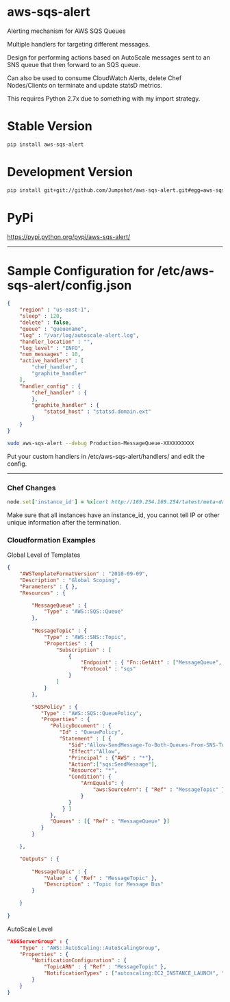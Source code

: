 aws-sqs-alert
===========

Alerting mechanism for AWS SQS Queues

Multiple handlers for targeting different messages.

Design for performing actions based on AutoScale messages sent to an SNS queue that then forward to an SQS queue.

Can also be used to consume CloudWatch Alerts, delete Chef Nodes/Clients on terminate and update statsD metrics.

This requires Python 2.7x due to something with my import strategy.

# Stable Version
```bash
pip install aws-sqs-alert
```

# Development Version
```bash
pip install git+git://github.com/Jumpshot/aws-sqs-alert.git#egg=aws-sqs-alert
```

# PyPi
https://pypi.python.org/pypi/aws-sqs-alert/

-------------------------------------------------------------

# Sample Configuration for /etc/aws-sqs-alert/config.json
```json
{
	"region" : "us-east-1",
	"sleep" : 120,
	"delete" : false,
	"queue" : "queuename",
	"log" : "/var/log/autoscale-alert.log",
	"handler_location" : "",
	"log_level" : "INFO",
	"num_messages" : 10,
	"active_handlers" : [
		"chef_handler",
		"graphite_handler"
	],
	"handler_config" : {
		"chef_handler" : {
		},
		"graphite_handler" : {
			"statsd_host" : "statsd.domain.ext"
		}
	} 
}
```

```bash
sudo aws-sqs-alert --debug Production-MessageQueue-XXXXXXXXXX
```

Put your custom handlers in /etc/aws-sqs-alert/handlers/ and edit the config.

--------------------------------------------------------------------

### Chef Changes
```ruby
node.set['instance_id'] = %x[curl http://169.254.169.254/latest/meta-data/instance-id]
```
Make sure that all instances have an instance_id, you cannot tell IP or other unique information after the termination.

### Cloudformation Examples
Global Level of Templates
```json
{
    "AWSTemplateFormatVersion" : "2010-09-09",
    "Description" : "Global Scoping",
    "Parameters" : { },
    "Resources" : {

        "MessageQueue" : {
            "Type" : "AWS::SQS::Queue"
        },
        
        "MessageTopic" : {
            "Type" : "AWS::SNS::Topic",
            "Properties" : {
                "Subscription" : [
                    {
                        "Endpoint" : { "Fn::GetAtt" : ["MessageQueue", "Arn"]},
                        "Protocol" : "sqs"
                    }
                ]
            }
        },

        "SQSPolicy" : {
           "Type" : "AWS::SQS::QueuePolicy",
           "Properties" : {
              "PolicyDocument" : {
                 "Id" : "QueuePolicy",
                 "Statement" : [ {
                    "Sid":"Allow-SendMessage-To-Both-Queues-From-SNS-Topic",
                    "Effect":"Allow",           
                    "Principal" : {"AWS" : "*"},
                    "Action":["sqs:SendMessage"],
                    "Resource": "*",
                    "Condition": {
                        "ArnEquals": {
                            "aws:SourceArn": { "Ref" : "MessageTopic" }
                        }
                    }
                  } ]
              },
              "Queues" : [{ "Ref" : "MessageQueue" }]
           }
        }

    },

    "Outputs" : {
        
        "MessageTopic" : {
            "Value" : { "Ref" : "MessageTopic" },
            "Description" : "Topic for Message Bus"
        }

    }
    
}
```

AutoScale Level
```json
"ASGServerGroup" : {
	"Type" : "AWS::AutoScaling::AutoScalingGroup",
	"Properties" : {
	    "NotificationConfiguration" : {
	        "TopicARN" : { "Ref" : "MessageTopic" },
	        "NotificationTypes" : ["autoscaling:EC2_INSTANCE_LAUNCH", "autoscaling:EC2_INSTANCE_LAUNCH_ERROR", "autoscaling:EC2_INSTANCE_TERMINATE", "autoscaling:EC2_INSTANCE_TERMINATE_ERROR"]
	    }
	}
}
```